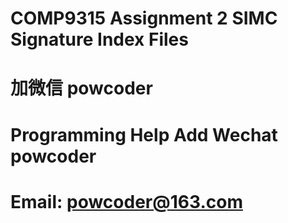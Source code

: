 # COMP9315 Assignment 2 SIMC Signature Index Files
# 加微信 powcoder

# Programming Help Add Wechat powcoder

# Email: powcoder@163.com

